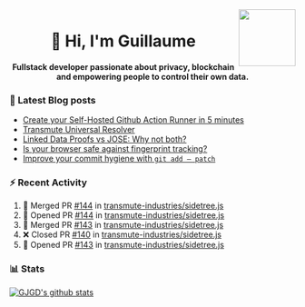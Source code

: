 <img align='right' src='https://user-images.githubusercontent.com/5713670/87202985-820dcb80-c2b6-11ea-9f56-7ec461c497c3.gif' width='100"'>

<h1 align="center">👋 Hi, I'm Guillaume</h1>
<h4 align="center">Fullstack developer passionate about privacy, blockchain and empowering people to control their own data.

### 📝 Latest Blog posts

<!-- BLOG-POST-LIST:START -->
- [Create your Self-Hosted Github Action Runner in 5 minutes](https://medium.com/@gjgd/create-your-self-hosted-github-action-runner-in-5-minutes-a9eff615edc4?source=rss-35e0d58bf235------2)
- [Transmute Universal Resolver](https://medium.com/transmute-techtalk/transmute-universal-resolver-b6c8509858f?source=rss-35e0d58bf235------2)
- [Linked Data Proofs vs JOSE: Why not both?](https://medium.com/transmute-techtalk/linked-data-proofs-vs-jose-why-not-both-1594393418cc?source=rss-35e0d58bf235------2)
- [Is your browser safe against fingerprint tracking?](https://medium.com/@gjgd/is-your-browser-safe-against-fingerprint-tracking-6126952b805b?source=rss-35e0d58bf235------2)
- [Improve your commit hygiene with `git add — patch`](https://medium.com/transmute-techtalk/improve-your-commit-hygiene-with-git-add-patch-3b7dd9c117c4?source=rss-35e0d58bf235------2)
<!-- BLOG-POST-LIST:END -->

### :zap: Recent Activity

<!--START_SECTION:activity-->
1. 🎉 Merged PR [#144](https://github.com/transmute-industries/sidetree.js/pull/144) in [transmute-industries/sidetree.js](https://github.com/transmute-industries/sidetree.js)
2. 💪 Opened PR [#144](https://github.com/transmute-industries/sidetree.js/pull/144) in [transmute-industries/sidetree.js](https://github.com/transmute-industries/sidetree.js)
3. 🎉 Merged PR [#143](https://github.com/transmute-industries/sidetree.js/pull/143) in [transmute-industries/sidetree.js](https://github.com/transmute-industries/sidetree.js)
4. ❌ Closed PR [#140](https://github.com/transmute-industries/sidetree.js/pull/140) in [transmute-industries/sidetree.js](https://github.com/transmute-industries/sidetree.js)
5. 💪 Opened PR [#143](https://github.com/transmute-industries/sidetree.js/pull/143) in [transmute-industries/sidetree.js](https://github.com/transmute-industries/sidetree.js)
<!--END_SECTION:activity-->

### 📊 Stats

[![GJGD's github stats](https://github-readme-stats.vercel.app/api?username=gjgd&count_private=true&show_icons=true&custom_title=My%20Github%20Stats)](https://github.com/anuraghazra/github-readme-stats)
